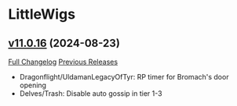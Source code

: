 # LittleWigs

## [v11.0.16](https://github.com/BigWigsMods/LittleWigs/tree/v11.0.16) (2024-08-23)
[Full Changelog](https://github.com/BigWigsMods/LittleWigs/compare/v11.0.15...v11.0.16) [Previous Releases](https://github.com/BigWigsMods/LittleWigs/releases)

- Dragonflight/UldamanLegacyOfTyr: RP timer for Bromach's door opening  
- Delves/Trash: Disable auto gossip in tier 1-3  
